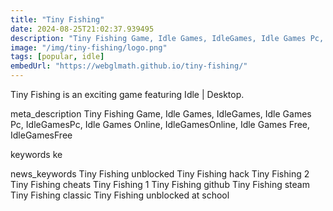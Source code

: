 ```yaml
---
title: "Tiny Fishing"
date: 2024-08-25T21:02:37.939495
description: "Tiny Fishing Game, Idle Games, IdleGames, Idle Games Pc, IdleGamesPc, Idle Games Online, IdleGamesOnline, Idle Games Free, IdleGamesFree"
image: "/img/tiny-fishing/logo.png"
tags: [popular, idle]
embedUrl: "https://webglmath.github.io/tiny-fishing/"
---
```


Tiny Fishing is an exciting game featuring Idle | Desktop.

meta_description
Tiny Fishing Game, Idle Games, IdleGames, Idle Games Pc, IdleGamesPc, Idle Games Online, IdleGamesOnline, Idle Games Free, IdleGamesFree


keywords
ke


news_keywords
Tiny Fishing unblocked Tiny Fishing hack Tiny Fishing 2 Tiny Fishing cheats Tiny Fishing 1 Tiny Fishing github Tiny Fishing steam Tiny Fishing classic Tiny Fishing unblocked at school
